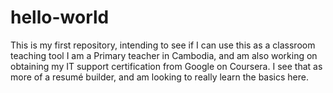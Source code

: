 # hello-world
This is my first repository, intending to see if I can use this as a classroom teaching tool
I am a Primary teacher in Cambodia, and am also working on obtaining my IT support certification from Google on Coursera. I see that as more of a resumé builder, and am looking to really learn the basics here.
